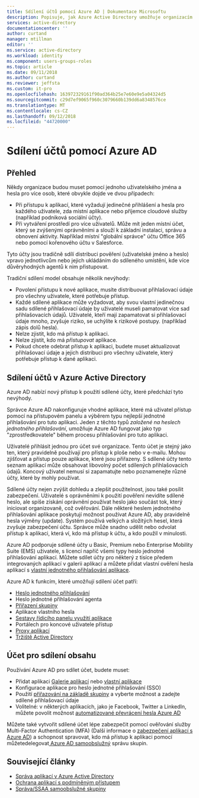 ```yaml
---
title: Sdílení účtů pomocí Azure AD | Dokumentace Microsoftu
description: Popisuje, jak Azure Active Directory umožňuje organizacím bezpečně sdílet účty pro místní aplikace i spotřebitelské cloudové služby.
services: active-directory
documentationcenter: ''
author: curtand
manager: mtillman
editor: ''
ms.service: active-directory
ms.workload: identity
ms.component: users-groups-roles
ms.topic: article
ms.date: 09/11/2018
ms.author: curtand
ms.reviewer: jeffsta
ms.custom: it-pro
ms.openlocfilehash: 163972329161f90ad364b25e7e60e9e5a04324d5
ms.sourcegitcommit: c29d7ef9065f960c3079660b139dd6a8348576ce
ms.translationtype: MT
ms.contentlocale: cs-CZ
ms.lasthandoff: 09/12/2018
ms.locfileid: "44720000"
---
```

# <a name="sharing-accounts-with-azure-ad"></a>Sdílení účtů pomocí Azure AD
## <a name="overview"></a>Přehled
Někdy organizace budou muset pomocí jednoho uživatelského jména a hesla pro více osob, které obvykle dojde ve dvou případech:

* Při přístupu k aplikací, které vyžadují jedinečné přihlášení a hesla pro každého uživatele, zda místní aplikace nebo příjemce cloudové služby (například podniková sociální účty).
* Při vytváření prostředí pro více uživatelů. Může mít jeden místní účet, který se zvýšenými oprávněními a slouží k základní instalaci, správu a obnovení aktivity. Například místní "globální správce" účtu Office 365 nebo pomocí kořenového účtu v Salesforce.

Tyto účty jsou tradičně sdílí distribuci pověření (uživatelské jméno a heslo) vpravo jednotlivcům nebo jejich ukládáním do sdíleného umístění, kde více důvěryhodných agentů k nim přistupovat.

Tradiční sdílení model obsahuje několik nevýhody:

* Povolení přístupu k nové aplikace, musíte distribuovat přihlašovací údaje pro všechny uživatele, které potřebuje přístup.
* Každé sdílené aplikace může vyžadovat, aby svou vlastní jedinečnou sadu sdílené přihlašovací údaje by uživatelé museli pamatovat více sad přihlašovacích údajů. Uživatelé, kteří mají zapamatovat si přihlašovací údaje mnoho, zvyšuje riziko, se uchýlíte k rizikové postupy. (například zápis dolů hesla).
* Nelze zjistit, kdo má přístup k aplikaci.
* Nelze zjistit, kdo má *přistupovat* aplikace.
* Pokud chcete odebrat přístup k aplikaci, budete muset aktualizovat přihlašovací údaje a jejich distribuci pro všechny uživatele, který potřebuje přístup k dané aplikaci.

## <a name="azure-active-directory-account-sharing"></a>Sdílení účtů v Azure Active Directory
Azure AD nabízí nový přístup k použití sdílené účty, které předchází tyto nevýhody.

Správce Azure AD nakonfiguruje vhodné aplikace, které má uživatel přístup pomocí na přístupovém panelu a výběrem typu nejlepší jednotné přihlašování pro tuto aplikaci. Jeden z těchto typů *založené na heslech jednotného přihlašování*, umožňuje Azure AD fungovat jako typ "zprostředkovatele" během procesu přihlašování pro tuto aplikaci.

Uživatelé přihlásit jednou pro účet své organizace. Tento účet je stejný jako ten, který pravidelně používají pro přístup k ploše nebo v e-mailu. Mohou zjišťovat a přístup pouze aplikace, které jsou přiřazeny. S sdílené účty tento seznam aplikací může obsahovat libovolný počet sdílených přihlašovacích údajů. Koncový uživatel nemusí si zapamatujte nebo poznamenejte různé účty, které by mohly používat.

Sdílené účty nejen zvýšit dohledu a zlepšit použitelnost, jsou také posílit zabezpečení. Uživatelé s oprávněními k použití pověření nevidíte sdílené heslo, ale spíše získání oprávnění používat heslo jako součást tok, který iniciovat organizovaně, což ověřování. Dále některé heslem jednotného přihlašování aplikace poskytují možnost používat Azure AD, aby pravidelně hesla výměny (update). Systém používá velkých a složitých hesel, která zvyšuje zabezpečení účtu. Správce může snadno udělit nebo odvolat přístup k aplikaci, která ví, kdo má přístup k účtu, a kdo použil v minulosti.

Azure AD podporuje sdílené účty u Basic, Premium nebo Enterprise Mobility Suite (EMS) uživatele, s licencí napříč všemi typy heslo jednotné přihlašování aplikací. Můžete sdílet účty pro některý z tisíce předem integrovaných aplikací v galerii aplikací a můžete přidat vlastní ověření hesla aplikací s [vlastní jednotného přihlašování aplikace](manage-apps/configure-single-sign-on-portal.md).

Azure AD k funkcím, které umožňují sdílení účet patří:

* [Heslo jednotného přihlašování](manage-apps/what-is-single-sign-on.md#password-based-single-sign-on)
* Heslo jednotné přihlašování agenta
* [Přiřazení skupiny](users-groups-roles/groups-self-service-management.md)
* Aplikace vlastního hesla
* [Sestavy řídicího panelu využití aplikace](active-directory-passwords-get-insights.md)
* Portálech pro koncové uživatele přístup
* [Proxy aplikací](manage-apps/application-proxy.md)
* [Tržiště Active Directory](https://azure.microsoft.com/marketplace/active-directory/all/)

## <a name="sharing-an-account"></a>Účet pro sdílení obsahu
Používání Azure AD pro sdílet účet, budete muset:

* Přidat aplikaci [Galerie aplikací](https://azure.microsoft.com/marketplace/active-directory/) nebo [vlastní aplikace](https://cloudblogs.microsoft.com/enterprisemobility/2015/06/17/bring-your-own-app-with-azure-ad-self-service-saml-configuration-now-in-preview/)
* Konfigurace aplikace pro heslo jednotné přihlašování (SSO)
* Použití [přiřazování na základě skupiny](users-groups-roles/groups-saasapps.md) a vyberte možnost a zadejte sdílené přihlašovací údaje
* Volitelné: v některých aplikacích, jako je Facebook, Twitter a LinkedIn, můžete povolit možnost [automatizované převrácení hesla Azure AD](https://cloudblogs.microsoft.com/enterprisemobility/2015/02/20/azure-ad-automated-password-roll-over-for-facebook-twitter-and-linkedin-now-in-preview/)

Můžete také vytvořit sdílené účet lépe zabezpečit pomocí ověřování služby Multi-Factor Authentication (MFA) (Další informace o [zabezpečení aplikací s Azure AD](authentication/concept-mfa-whichversion.md)) a schopnost spravovat, kdo má přístup k aplikaci pomocí můžetedelegovat[ Azure AD samoobslužný](users-groups-roles/groups-self-service-management.md) správu skupin.

## <a name="related-articles"></a>Související články
* [Správa aplikací v Azure Active Directory](manage-apps/what-is-application-management.md)
* [Ochrana aplikací s podmíněným přístupem](active-directory-conditional-access-azure-portal.md)
* [Správa/SSAA samoobslužné skupiny](users-groups-roles/groups-self-service-management.md)


